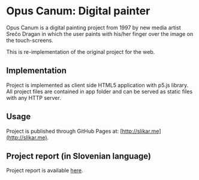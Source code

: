 # Opus Canum: Digital painter
Opus Canum is a digital painting project from 1997 by new media artist Srečo Dragan in which the user paints with his/her finger over the image on the touch-screens. 

This is re-implementation of the original project for the web. 

## Implementation
Project is implemented as client side HTML5 application with p5.js library. All project files are contained in app folder and can be served as static files with any HTTP server. 

## Usage
Project is published through GitHub Pages at: [http://slikar.me](http://slikar.me).

## Project report (in Slovenian language)
Project report is available [here](https://raw.githubusercontent.com/jank0s/digi-painter/master/projectReport-JanKos.pdf).